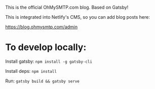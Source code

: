 This is the official OhMySMTP.com blog. Based on Gatsby!

This is integrated into Netlify's CMS, so you can add blog posts here:

https://blog.ohmysmtp.com/admin

# To develop locally:

Install gatsby: `npm install -g gatsby-cli`

Install deps: `npm install`

Run: `gatsby build && gatsby serve`